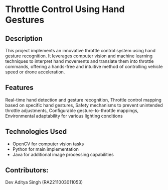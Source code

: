 # Throttle Control Using Hand Gestures
## Description
This project implements an innovative throttle control system using hand gesture recognition. It leverages computer vision and machine learning techniques to interpret hand movements and translate them into throttle commands, offering a hands-free and intuitive method of controlling vehicle speed or drone acceleration.
## Features
Real-time hand detection and gesture recognition,
Throttle control mapping based on specific hand gestures,
Safety mechanisms to prevent unintended throttle adjustments,
Configurable gesture-to-throttle mappings,
Environmental adaptability for various lighting conditions
## Technologies Used
- OpenCV for computer vision tasks<br>
- Python for main implementation<br>
- Java for additional image processing capabilities<br>
## Contributors:
Dev Aditya Singh (RA2211003011053)
